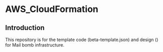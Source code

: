 # AWS_CloudFormation

## Introduction
This repository is for the template code (beta-template.json) and design () for Mail bomb infrastructure.
